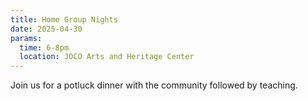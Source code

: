 ```yaml
---
title: Home Group Nights
date: 2025-04-30
params:
  time: 6-8pm
  location: JOCO Arts and Heritage Center
---
```


Join us for a potluck dinner with the community followed by teaching.
